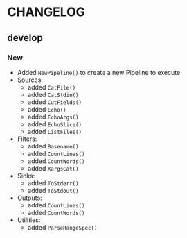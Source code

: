 # CHANGELOG

## develop

### New

* Added `NewPipeline()` to create a new Pipeline to execute
* Sources:
  - added `CatFile()`
  - added `CatStdin()`
  - added `CutFields()`
  - added `Echo()`
  - added `EchoArgs()`
  - added `EchoSlice()`
  - added `ListFiles()`
* Filters:
  - added `Basename()`
  - added `CountLines()`
  - added `CountWords()`
  - added `XargsCat()`
* Sinks:
  - added `ToStderr()`
  - added `ToStdout()`
* Outputs:
  - added `CountLines()`
  - added `CountWords()`
* Utilities:
  - added `ParseRangeSpec()`